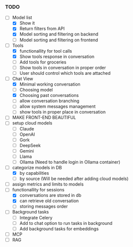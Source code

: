 ### TODO
- [ ] Model list
    - [x] Show it
    - [x] Return filters from API
    - [x] Model sorting and filtering on backend
    - [ ] Model sorting and filtering on frontend
- [ ] Tools
    - [x] functionallity for tool calls
    - [x] Show tools response in conversation
    - [ ] Add tools for groceries
    - [ ] Show tools in conversation in proper order
    - [ ] User should control which tools are attached
- [ ] Chat View
    - [x] Minimal working conversation
    - [ ] Choosing model
    - [x] Choosing past conversations
    - [ ] allow conversation branching
    - [ ] allow system messages management
    - [ ] show tools in proper place in conversation
- [ ] MAKE FRONT-END BEAUTIFUL
- [ ] setup cloud models
    - [ ] Claude
    - [ ] OpenAI
    - [ ] Gork
    - [ ] DeepSeek
    - [ ] Gemini
    - [ ] Llama
    - [ ] Ollama (Need to handle login in Ollama container)
- [ ] categorize models in DB
    - [x] by capabilities
    - [ ] by source (Will be needed after adding cloud models)
- [ ] assign metrics and limits to models
- [ ] functionallity for sessions
    - [x] conversations are stored in db
    - [x] can retrieve old conversation
    - [ ] storing messages order 
- [ ] Background tasks
    - [ ] Integrate Celery
    - [ ] Add to chat option to run tasks in background
    - [ ] Add background tasks for embeddings
- [ ] MCP
- [ ] RAG
